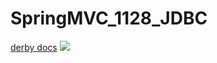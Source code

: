 # SpringMVC_1128_JDBC
<a href="https://db.apache.org/derby/docs/10.7/ref/refderby.pdf" target="_new">derby docs</a>
<img src="https://github.com/vincenttuan/SpringMVC_1128_JDBC/blob/master/src/main/webapp/images/derby.png">
